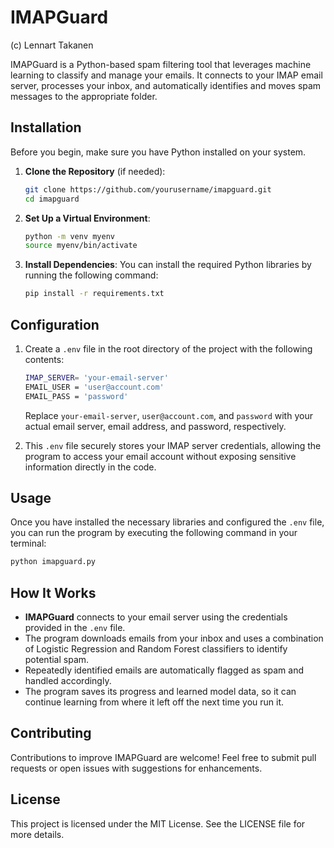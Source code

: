 # IMAPGuard

(c) Lennart Takanen 

IMAPGuard is a Python-based spam filtering tool that leverages machine learning to classify and manage your emails. It connects to your IMAP email server, processes your inbox, and automatically identifies and moves spam messages to the appropriate folder.

## Installation

Before you begin, make sure you have Python installed on your system.

1. **Clone the Repository** (if needed):
   ```bash
   git clone https://github.com/yourusername/imapguard.git
   cd imapguard
   ```

2. **Set Up a Virtual Environment**:
   ```bash
   python -m venv myenv
   source myenv/bin/activate
   ```

3. **Install Dependencies**:
   You can install the required Python libraries by running the following command:
   ```bash
   pip install -r requirements.txt
   ```

## Configuration

1. Create a `.env` file in the root directory of the project with the following contents:

   ```bash
   IMAP_SERVER= 'your-email-server'
   EMAIL_USER = 'user@account.com'
   EMAIL_PASS = 'password'
   ```

   Replace `your-email-server`, `user@account.com`, and `password` with your actual email server, email address, and password, respectively.

2. This `.env` file securely stores your IMAP server credentials, allowing the program to access your email account without exposing sensitive information directly in the code.

## Usage

Once you have installed the necessary libraries and configured the `.env` file, you can run the program by executing the following command in your terminal:

```bash
python imapguard.py
```

## How It Works

- **IMAPGuard** connects to your email server using the credentials provided in the `.env` file.
- The program downloads emails from your inbox and uses a combination of Logistic Regression and Random Forest classifiers to identify potential spam.
- Repeatedly identified emails are automatically flagged as spam and handled accordingly.
- The program saves its progress and learned model data, so it can continue learning from where it left off the next time you run it.

## Contributing

Contributions to improve IMAPGuard are welcome! Feel free to submit pull requests or open issues with suggestions for enhancements.

## License

This project is licensed under the MIT License. See the LICENSE file for more details.
